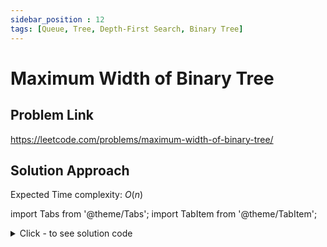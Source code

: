 ```yaml
---
sidebar_position : 12
tags: [Queue, Tree, Depth-First Search, Binary Tree]
---
```


# Maximum Width of Binary Tree

## Problem Link
https://leetcode.com/problems/maximum-width-of-binary-tree/

## Solution Approach

Expected Time complexity: $O(n)$

import Tabs from '@theme/Tabs';
import TabItem from '@theme/TabItem';

<details><summary>Click - to see solution code</summary>

<Tabs>
<TabItem value="cpp" label="C++">

```cpp
class Solution {
   public:
    int widthOfBinaryTree(TreeNode* root) {
        queue<pair<TreeNode*, int>> q;
        q.push({root, 0});
        int ans = 0;
        while (!q.empty()) {
            int n = q.size();
            int start = q.front().second;
            int end = q.back().second;
            ans = max(ans, end - start + 1);
            for (int i = 0; i < n; i++) {
                TreeNode* node = q.front().first;
                int p = q.front().second;
                q.pop();
                if (node->left != NULL) {
                    q.push({node->left, (long long)2 * p + 1});
                }
                if (node->right != NULL) {
                    q.push({node->right, (long long)2 * p + 2});
                }
            }
        }
        return ans;
    }
};
```
</TabItem>
</Tabs>

</details>
